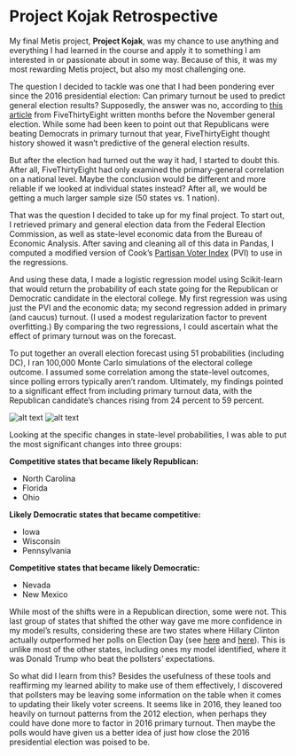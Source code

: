 # Project Kojak Retrospective

My final Metis project, **Project Kojak**, was my chance to use anything and everything I had learned in the course and apply 
it to something I am interested in or passionate about in some way. Because of this, it was my most rewarding Metis project, but 
also my most challenging one.

The question I decided to tackle was one that I had been pondering ever since the 2016 presidential election: Can primary 
turnout be used to predict general election results? Supposedly, the answer was no, according to [this article](https://fivethirtyeight.com/features/primary-turnout-means-nothing-for-the-general-election/) from FiveThirtyEight written 
months before the November general election. While some had been keen to point out that Republicans were 
beating Democrats in primary turnout that year, FiveThirtyEight thought history showed it wasn’t predictive of the general 
election results.

But after the election had turned out the way it had, I started to doubt this. After all, FiveThirtyEight had only examined the 
primary-general correlation on a national level. Maybe the conclusion would be different and more reliable if we looked at 
individual states instead? After all, we would be getting a much larger sample size (50 states vs. 1 nation).

That was the question I decided to take up for my final project. To start out, I retrieved primary and general election data 
from the Federal Election Commission, as well as state-level economic data from the Bureau of Economic Analysis. After saving 
and cleaning all of this data in Pandas, I computed a modified version of Cook’s [Partisan Voter Index](https://www.cookpolitical.com/introducing-2017-cook-political-report-partisan-voter-index) (PVI) to use in the 
regressions.

And using these data, I made a logistic regression model using Scikit-learn that would return the probability of each state 
going for the Republican or Democratic candidate in the electoral college. My first regression was using just the PVI and the 
economic data; my second regression added in primary (and caucus) turnout. (I used a modest regularization factor to prevent 
overfitting.) By comparing the two regressions, I could ascertain what the effect of primary turnout was on the forecast.

To put together an overall election forecast using 51 probabilities (including DC), I ran 100,000 Monte Carlo simulations of the 
electoral college outcome. I assumed some correlation among the state-level outcomes, since polling errors typically aren’t 
random. Ultimately, my findings pointed to a significant effect from including primary turnout data, with the Republican 
candidate’s chances rising from 24 percent to 59 percent.

![alt text](https://skylerl2.github.io/images/MC_model_without_turnout.png)
![alt text](https://skylerl2.github.io/images/MC_model_with_turnout.png)

Looking at the specific changes in state-level probabilities, I was able to put the most significant changes into three groups:

**Competitive states that became likely Republican:**
* North Carolina
* Florida
* Ohio

**Likely Democratic states that became competitive:**
* Iowa
* Wisconsin
* Pennsylvania

**Competitive states that became likely Democratic:**
* Nevada
* New Mexico

While most of the shifts were in a Republican direction, some were not. This last group of states that shifted the other way 
gave me more confidence in my model’s results, considering these are two states where Hillary Clinton actually outperformed her 
polls on Election Day (see [here](https://www.realclearpolitics.com/epolls/2016/president/nv/nevada_trump_vs_clinton-5891.html) 
and [here](https://www.realclearpolitics.com/epolls/2016/president/nm/new_mexico_trump_vs_clinton-5894.html)). This is unlike 
most of the other states, including ones my model identified, where it was Donald Trump who beat the pollsters’ expectations.

So what did I learn from this? Besides the usefulness of these tools and reaffirming my learned ability to make use of them 
effectively, I discovered that pollsters may be leaving some information on the table when it comes to updating their likely 
voter screens. It seems like in 2016, they leaned too heavily on turnout patterns from the 2012 election, when perhaps they 
could have done more to factor in 2016 primary turnout. Then maybe the polls would have given us a better idea of just how close 
the 2016 presidential election was poised to be.